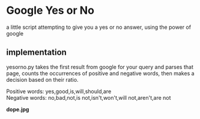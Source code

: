 Google Yes or No
================

a little script attempting to give you a yes or no answer, using the power of google  

implementation
--------------

yesorno.py takes the first result from google for your query and parses that page, counts the occurrences of positive and negative words, then makes a decision based on their ratio.  

Positive words: yes,good,is,will,should,are  
Negative words: no,bad,not,is not,isn't,won't,will not,aren't,are not

**dope.jpg**

